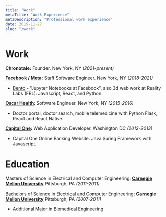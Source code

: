 ```yaml
---
title: "Work"
metaTitle: "Work Experience"
metaDescription: "Professional work experience"
date: 2019-11-27
slug: "/work"
---
```


# Work

**Chronotale:** Founder. New York, NY *(2021-present)*

**[Facebook](https://www.facebook.com/careers/) / [Meta](https://about.facebook.com/meta):** Staff Software Engineer. New York, NY *(2018-2021)*
- [Bento](https://developers.facebook.com/blog/post/2021/09/20/eli5-bento-interactive-notebook-empowers-development-collaboration-best-practices/) - "Jupyter Notebooks at Facebook", also 3d web work at Reality Labs (FRL). Javascript, React, and Python.

**[Oscar Health](https://www.hioscar.com/careers):** Software Engineer. New York, NY *(2015-2016)*
- Doctor portal, doctor search, mobile telemedicine with Python Flask, React and React Native.

**[Capital One](https://www.capitalonecareers.com/):** Web Application Developer. Washington DC *(2012-2013)*
- Capital One Online Banking Website. Java Spring Framework with Javascript.

# Education

Masters of Science in Electrical and Computer Engineering; **[Carnegie Mellon University](https://www.ece.cmu.edu/)**  Pittsburgh, PA *(2011-2011)*

Bachelors of Science in Electrical and Computer Engineering; **[Carnegie Mellon University](https://www.ece.cmu.edu/)** Pittsburgh, PA *(2007-2011)*  
- Additional Major in [Biomedical Engineering](https://www.cmu.edu/bme/)
